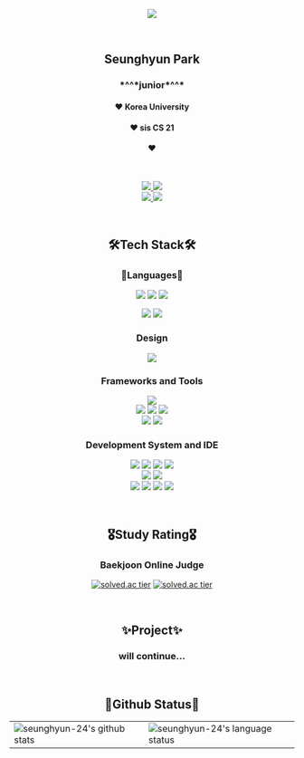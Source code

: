 <p align="center">
  <img src="https://capsule-render.vercel.app/api?type=waving&amp;height=250&amp;text=seunghyun-24&amp;fontAlign=60&amp;color=gradient" style="max-width: 100%;">
</p>

<p>&nbsp;</p>

<h2 align="center">Seunghyun Park</h2>
<h3 align="center">*^^*junior*^^*</h3>
<h4 align="center">️️❤️ Korea University</h4>
<h4 align="center">❤️ sis CS 21</h4>
<h4 align="center">❤️</h4>

<p>&nbsp;</p>

<p align="center">
  <a href="https://blog.naver.com/kmasolo" target="_blank">
    <img src="https://img.shields.io/badge/NAVER Blog-03C75A?style=for-the-badge&logo=naver&logoColor=ffffff"/>
  </a>
  <a href="https://www.instagram.com/_s2mant1cs_" target="_blank">
    <img src="https://img.shields.io/badge/instagram-E4405F?style=for-the-badge&logo=Instagram&logoColor=ffffff"/>
  </a>
  <br>
  <a href="mailto:kmasolo@naver.com" target="_blank">
    <img src="https://img.shields.io/badge/kmasolo@naver.com-03C75A?style=flat-square&logo=Naver&logoColor=white"/>
  </a>
  <a href="mailto:kmasolo24@gmail.com" target="_blank">
    <img src="https://img.shields.io/badge/kmasolo24@gmail.com-EA4335?style=flat-square&logo=Gmail&logoColor=white"/>
  </a>
</p>


<p>&nbsp;</p>

<h2 align="center">🛠Tech Stack🛠</h2>

<h3 align="center">🧾Languages🧾</h3>
<p align="center">
  <img src="https://img.shields.io/badge/C-a8b9cc?style=for-the-badge&logo=c&logoColor=ffffff"/>
  <img src="https://img.shields.io/badge/C++-00599c?style=for-the-badge&logo=c%2b%2b&logoColor=ffffff"/>
  <img src="https://img.shields.io/badge/OCaml-EC6813?style=for-the-badge&logo=OCaml&logoColor=ffffff"/>
</p>

<p align="center">
  <img src="https://img.shields.io/badge/Python-3776ab?style=for-the-badge&logo=Python&logoColor=ffffff"/>
  <img src="https://img.shields.io/badge/Rust-dea584?style=for-the-badge&logo=Rust&logoColor=ffffff"/>
</p>

<h3 align="center">Design</h3>
<p align="center">
  <img src="https://img.shields.io/badge/HTML5-e34f26?style=for-the-badge&logo=HTML5&logoColor=ffffff"/>
</p>

<h3 align="center">Frameworks and Tools</h3>
<p align="center">
  <img src="https://img.shields.io/badge/Framework-pytorch-informational?style=flat&logo=pytorch&color=ee4c2c"/>
<br>
  <img src="https://img.shields.io/badge/Tool-Wireshark-informational?style=flat&logo=Wireshark&color=1679A7"/>
  <img src="https://img.shields.io/badge/Tool-Git-informational?style=flat&logo=Git&color=F05032"/>
  <img src="https://img.shields.io/badge/Tool-GitHub-informational?style=flat&logo=GitHub&color=181717"/>
<br>
  <img src="https://img.shields.io/badge/Tool-Slack-informational?style=flat&logo=Slack&color=4A154B"/>
  <img src="https://img.shields.io/badge/Tool-Notion-informational?style=flat&logo=Notion&color=000000"/>
</p>

<h3 align="center">Development System and IDE</h3>
<p align="center">
  <img src="https://img.shields.io/badge/OS-Windows-informational?style=flat&logo=Windows&color=0078D6"/>
  <img src="https://img.shields.io/badge/OS-Ubuntu-informational?style=flat&logo=Ubuntu&color=E95420"/>
  <img src="https://img.shields.io/badge/OS-Linux-information?style-flat&logo=Linux&color=fcc624"/>
  <img src="https://img.shields.io/badge/OS-macOS-informational?style=flat&logo=macOS&color=000000"/>
<br>
  <img src="https://img.shields.io/badge/VM-Virtual%20Box-informational?style=flat&logo=VirtualBox&color=183A61"/>
  <img src="https://img.shields.io/badge/VM-VMware-informational?style=flat&logo=VMware&color=607078"/>
<br>
  <img src="https://img.shields.io/badge/IDE-Visual%20Studio-informational?style=flat&logo=Visual%20Studio&color=5C2D91"/>
  <img src="https://img.shields.io/badge/IDE-VSCode-informational?style=flat&logo=Visual%20Studio%20Code&color=007ACC"/>
  <img src="https://img.shields.io/badge/IDE-Jupyter-informational?style=flat&logo=Jupyter&color=F37626"/>
  <img src="https://img.shields.io/badge/IDE-Colab-informational?style=flat&logo=Google%20Colab&color=F9AB00"/>
</p>

<p>&nbsp;</p>

<h2 align="center">🎖️Study Rating🎖️</h2>

<h3 align="center">Baekjoon Online Judge</h3>

<p align="center">
  <a href='https://solved.ac/hyunlight'><img src="http://mazassumnida.wtf/api/v2/generate_badge?boj=hyunlight" referrerpolicy="no-referrer" alt="solved.ac tier"></a>
  <a href='https://solved.ac/hyunlight'><img src="http://mazandi.herokuapp.com/api?handle=hyunlight" referrerpolicy="no-referrer" alt="solved.ac tier"></a>
</p>


<p>&nbsp;</p>

<h2 align="center">✨Project✨</h2>
<h3 align="center">will continue...</h3>


<p>&nbsp;</p>

<h2 align="center">📖Github Status📖</h2>

<table align="center">
  <tr>
    <td>
      <img align="center" src="https://github-readme-stats.vercel.app/api?username=seunghyun-24&show_icons=true&include_all_commits=true&theme=blue&hide_border=true&count_private=true" alt="seunghyun-24's github stats" />
    </td>
    <td>
      <img align="center" src="https://github-readme-stats.vercel.app/api/top-langs/?username=seunghyun-24&layout=compact&theme=blue&hide_border=true&langs_count=10" alt="seunghyun-24's language status"/>
    </td>
  </tr>
</table>


<!---
seunghyun-24/seunghyun-24 is a ✨ special ✨ repository because its `README.md` (this file) appears on your GitHub profile.
You can click the Preview link to take a look at your changes.
--->
